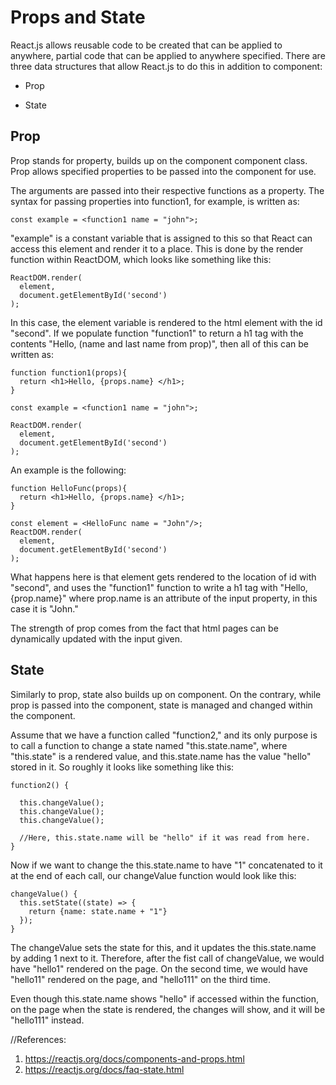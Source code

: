 # Props and State

React.js allows reusable code to be created that can be applied to anywhere, partial code that can be applied to anywhere specified.  There are three data structures that allow React.js to do this in addition to component:

* Prop

* State

## Prop

Prop stands for property, builds up on the component component class. Prop allows specified properties to be passed into the component for use.

The arguments are passed into their respective functions as a property. The syntax for passing properties into function1, for example, is written as:

~~~
const example = <function1 name = "john">;
~~~

"example" is a constant variable that is assigned to this so that React can access this element and render it to a place. This is done by the render function within ReactDOM, which looks like something like this:

~~~
ReactDOM.render(
  element,
  document.getElementById('second')
);
~~~

In this case, the element variable is rendered to the html element with the id "second". If we populate function "function1" to return a h1 tag with the contents "Hello, (name and last name from prop)", then all of this can be written as:

~~~
function function1(props){
  return <h1>Hello, {props.name} </h1>;
}

const example = <function1 name = "john">;

ReactDOM.render(
  element,
  document.getElementById('second')
);
~~~

An example is the following:

~~~
function HelloFunc(props){
  return <h1>Hello, {props.name} </h1>;
}

const element = <HelloFunc name = "John"/>;
ReactDOM.render(
  element,
  document.getElementById('second')
);
~~~

What happens here is that element gets rendered to the location of id with "second", and uses the "function1" function to write a h1 tag with "Hello, {prop.name}" where prop.name is an attribute of the input property, in this case it is "John."

The strength of prop comes from the fact that html pages can be dynamically updated with the input given.

## State

Similarly to prop, state also builds up on component. On the contrary, while prop is passed into the component, state is managed and changed within the component.

Assume that we have a function called "function2," and its only purpose is to call a function to change a state named "this.state.name", where "this.state" is a rendered value, and this.state.name has the value "hello" stored in it. So roughly it looks like something like this:

~~~
function2() {

  this.changeValue();
  this.changeValue();
  this.changeValue();

  //Here, this.state.name will be "hello" if it was read from here.
}
~~~

Now if we want to change the this.state.name to have "1" concatenated to it at the end of each call, our changeValue function would look like this:

~~~
changeValue() {
  this.setState((state) => {
    return {name: state.name + "1"}
  });
}
~~~

The changeValue sets the state for this, and it updates the this.state.name by adding 1 next to it. Therefore, after the fist call of changeValue, we would have "hello1" rendered on the page. On the second time, we would have "hello11" rendered on the page, and "hello111" on the third time.

Even though this.state.name shows "hello" if accessed within the function, on the page when the state is rendered, the changes will show, and it will be "hello111" instead.


//References:
1. https://reactjs.org/docs/components-and-props.html
2. https://reactjs.org/docs/faq-state.html
